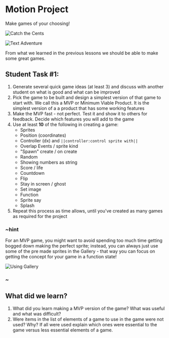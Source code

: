 # Motion Project

Make games of your choosing!

![Catch the Cents](/static/courses/csintro1/motion-and-events/catch-the-cents.gif)

![Text Adventure](/static/courses/csintro1/motion-and-events/text-adventure.gif)

From what we learned in the previous lessons we should be able to make some great games. 

## Student Task #1:

1. Generate several quick game ideas (at least 3) and discuss with another student on what is good and what can be improved
2. Pick the game to be built and design a simplest version of that game to start with. We call this a MVP or Minimum Viable Product. It is the simplest version of a a product that has some working features
3. Make the MVP fast - not perfect. Test it and show it to others for feedback. Decide which features you will add to the game
4. Use at least **10** of the following in creating a game:
    * Sprites
    * Position (coordinates)
    * Controller (dx) and ``||controller:control sprite with||``
    * Overlap Events / sprite kind
    * "Spawn" create / on create
    * Random
    * Showing numbers as string
    * Score / life
    * Countdown
    * Flip
    * Stay in screen / ghost
    * Set image
    * Function
    * Sprite say
    * Splash
5. Repeat this process as time allows, until you've created as many games as required for the project

### ~hint

For an MVP game, you might want to avoid spending too much time getting bogged down making the perfect sprite; instead, you can always just use some of the pre made sprites in the Gallery - that way you can focus on getting the concept for your game in a function state!

![Using Gallery](/static/courses/csintro1/motion-and-events/image-gallery.gif)

### ~

## What did we learn? 

1. What did you learn making a MVP version of the game?  What was useful and what was difficult?
2. Were items in the list of elements of a game to use in the game were not used?  Why? If all were used explain which ones were essential to the game versus less essential elements of a game.
